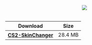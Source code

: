 <p align=center><img src='https://repository-images.githubusercontent.com/727324293/b2e7add8-f5b4-4bff-86b6-8498ebf43f11'> </p>
<h3 align=center>
<table>
  <caption></caption>
  </caption>
  <thead>
    <tr>
      <th scope="col">Download</th>
      <th scope="col">Size</th>
    </tr>
  </thead>
  <tbody>
    <tr>
      <th scope="row"><a href='#'>CS2-SkinChanger</a></th>
      <td>28.4 MB</td>
  
